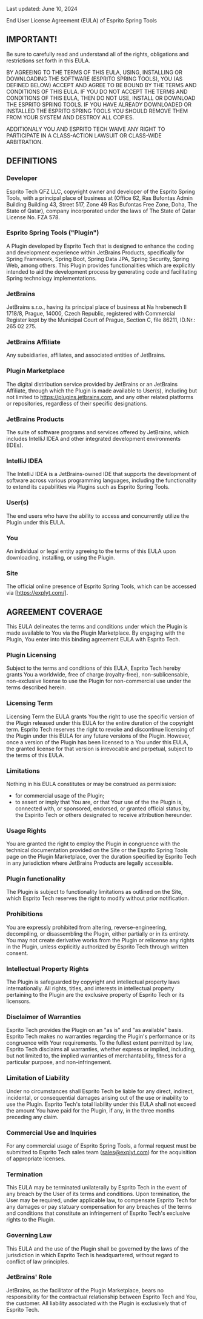 Last updated: June 10, 2024

End User License Agreement (EULA) of Esprito Spring Tools

## IMPORTANT!
Be sure to carefully read and understand all of the rights, obligations and restrictions set forth in this EULA. 

BY AGREEING TO THE TERMS OF THIS EULA, USING, INSTALLING OR DOWNLOADING THE SOFTWARE (ESPRITO SPRING TOOLS), YOU (AS DEFINED BELOW) ACCEPT AND AGREE TO BE BOUND BY THE TERMS AND CONDITIONS OF THIS EULA. IF YOU DO NOT ACCEPT THE TERMS AND CONDITIONS OF THIS EULA, THEN DO NOT USE, INSTALL OR DOWNLOAD THE ESPRITO SPRING TOOLS. IF YOU HAVE ALREADY DOWNLOADED OR INSTALLED THE ESPRITO SPRING TOOLS YOU SHOULD REMOVE THEM FROM YOUR SYSTEM AND DESTROY ALL COPIES.

ADDITIONALY YOU AND ESPRITO TECH WAIVE ANY RIGHT TO PARTICIPATE IN A CLASS-ACTION LAWSUIT OR CLASS-WIDE ARBITRATION.

## DEFINITIONS
### Developer
Esprito Tech QFZ LLC, copyright owner and developer of the Esprito Spring Tools, with a principal place of business at (Office 62, Ras Bufontas Admin Building Building 43, Street 517, Zone 49 Ras Bufontas Free Zone, Doha, The State of Qatar), company incorporated under the laws of The State of Qatar License No. FZA 578.

### Esprito Spring Tools ("Plugin")
A Plugin developed by Esprito Tech that is designed to enhance the coding and development experience within JetBrains Products, specifically for Spring Framework, Spring Boot, Spring Data JPA, Spring Security, Spring Web, among others. This Plugin provides functionalities which are explicitly intended to aid the development process by generating code and facilitating Spring technology implementations.

### JetBrains
JetBrains s.r.o., having its principal place of business at Na hrebenech II 1718/8, Prague, 14000, Czech Republic, registered with Commercial Register kept by the Municipal Court of Prague, Section C, file 86211, ID.Nr.: 265 02 275.

### JetBrains Affiliate
Any subsidiaries, affiliates, and associated entities of JetBrains.

### Plugin Marketplace
The digital distribution service provided by JetBrains or an JetBrains Affiliate, through which the Plugin is made available to User(s), including but not limited to https://plugins.jetbrains.com, and any other related platforms or repositories, regardless of their specific designations.

### JetBrains Products
The suite of software programs and services offered by JetBrains, which includes IntelliJ IDEA and other integrated development environments (IDEs).

### IntelliJ IDEA
The IntelliJ IDEA is a JetBrains-owned IDE that supports the development of software across various programming languages, including the functionality to extend its capabilities via Plugins such as Esprito Spring Tools.

### User(s)
The end users who have the ability to access and concurrently utilize the Plugin under this EULA.

### You
An individual or legal entity agreeing to the terms of this EULA upon downloading, installing, or using the Plugin.

### Site
The official online presence of Esprito Spring Tools, which can be accessed via [https://explyt.com/].

## AGREEMENT COVERAGE
This EULA delineates the terms and conditions under which the Plugin is made available to You via the Plugin Marketplace. By engaging with the Plugin, You enter into this binding agreement EULA with Esprito Tech.

### Plugin Licensing
Subject to the terms and conditions of this EULA, Esprito Tech hereby grants You a worldwide, free of charge (royalty-free), non-sublicensable, non-exclusive license to use the Plugin for non-commercial use under the terms described herein.

### Licensing Term
Licensing Term the EULA grants You the right to use the specific version of the Plugin released under this EULA for the entire duration of the copyright term. Esprito Tech reserves the right to revoke and discontinue licensing of the Plugin under this EULA for any future versions of the Plugin. However, once a version of the Plugin has been licensed to a You under this EULA, the granted license for that version is irrevocable and perpetual, subject to the terms of this EULA.

### Limitations
Nothing in his EULA constitutes or may be construed as permission:
- for commercial usage of the Plugin;
- to assert or imply that You are, or that Your use of the the Plugin is, connected with, or sponsored, endorsed, or granted official status by, the Espirito Tech or others designated to receive attribution hereunder.

### Usage Rights
You are granted the right to employ the Plugin in congruence with the technical documentation provided on the Site or the Esprito Spring Tools page on the Plugin Marketplace, over the duration specified by Esprito Tech in any jurisdiction where JetBrains Products are legally accessible.

### Plugin functionality
The Plugin is subject to functionality limitations as outlined on the Site, which Esprito Tech reserves the right to modify without prior notification.

### Prohibitions
You are expressly prohibited from altering, reverse-engineering, decompiling, or disassembling the Plugin, either partially or in its entirety. You may not create derivative works from the Plugin or relicense any rights in the Plugin, unless explicitly authorized by Esprito Tech through written consent.

### Intellectual Property Rights
The Plugin is safeguarded by copyright and intellectual property laws internationally. All rights, titles, and interests in intellectual property pertaining to the Plugin are the exclusive property of Esprito Tech or its licensors.

### Disclaimer of Warranties
Esprito Tech provides the Plugin on an "as is" and "as available" basis. Esprito Tech makes no warranties regarding the Plugin's performance or its congruence with Your requirements. To the fullest extent permitted by law, Esprito Tech disclaims all warranties, whether express or implied, including, but not limited to, the implied warranties of merchantability, fitness for a particular purpose, and non-infringement.

### Limitation of Liability
Under no circumstances shall Esprito Tech be liable for any direct, indirect, incidental, or consequential damages arising out of the use or inability to use the Plugin. Esprito Tech's total liability under this EULA shall not exceed the amount You have paid for the Plugin, if any, in the three months preceding any claim.

### Commercial Use and Inquiries
For any commercial usage of Esprito Spring Tools, a formal request must be submitted to Esprito Tech sales team (sales@explyt.com) for the acquisition of appropriate licenses.

### Termination
This EULA may be terminated unilaterally by Esprito Tech in the event of any breach by the User of its terms and conditions. Upon termination, the User may be required, under applicable law, to compensate Esprito Tech for any damages or pay statuary compensation for any breaches of the terms and conditions that constitute an infringement of Esprito Tech's exclusive rights to the Plugin.

### Governing Law
This EULA and the use of the Plugin shall be governed by the laws of the jurisdiction in which Esprito Tech is headquartered, without regard to conflict of law principles.

### JetBrains' Role
JetBrains, as the facilitator of the Plugin Marketplace, bears no responsibility for the contractual relationship between Esprito Tech and You, the customer. All liability associated with the Plugin is exclusively that of Esprito Tech.
